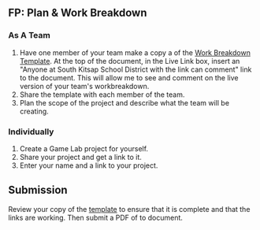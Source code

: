 
[//]: # (<p><iframe src="https://douglasurner.github.io/GDP1/units/4/U4L03-work-breakdown/" width="100%" height="666px"></iframe></p>)

## FP: Plan & Work Breakdown

### As A Team

1. Have one member of your team make a copy a of the [Work Breakdown Template](https://docs.google.com/document/d/1iVBv_bE_cPIBlDf-J-iPFY7ZjVvKLgJgf_ss3V6Jaoo/edit?usp=sharing). At the top of the document, in the Live Link box, insert an "Anyone at South Kitsap School District with the link can comment" link to the document. This will allow me to see and comment on the live version of your team's workbreakdown.
1. Share the template with each member of the team.
1. Plan the scope of the project and describe what the team will be creating.

### Individually

1. Create a Game Lab project for yourself.
1. Share your project and get a link to it.
1. Enter your name and a link to your project.

## Submission

Review your copy of the [template](https://docs.google.com/document/d/1iVBv_bE_cPIBlDf-J-iPFY7ZjVvKLgJgf_ss3V6Jaoo/edit?usp=sharing) to ensure that it is complete and that the links are working. Then submit a PDF of to document.

